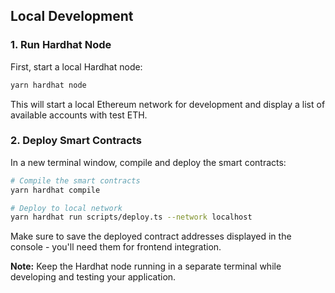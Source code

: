 ## Local Development

### 1. Run Hardhat Node
First, start a local Hardhat node:
```bash
yarn hardhat node
```
This will start a local Ethereum network for development and display a list of available accounts with test ETH.

### 2. Deploy Smart Contracts
In a new terminal window, compile and deploy the smart contracts:

```bash
# Compile the smart contracts
yarn hardhat compile

# Deploy to local network
yarn hardhat run scripts/deploy.ts --network localhost
```

Make sure to save the deployed contract addresses displayed in the console - you'll need them for frontend integration.

**Note:** Keep the Hardhat node running in a separate terminal while developing and testing your application.